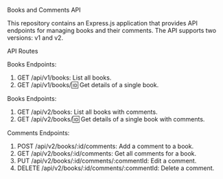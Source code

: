 Books and Comments API

This repository contains an Express.js application that provides API endpoints for managing books and their comments. The API supports two versions: v1 and v2.

API Routes

<!-- Version 1 (v1) -->

Books Endpoints:

1. GET /api/v1/books: List all books.
2. GET /api/v1/books/:id: Get details of a single book.

<!-- Version 2 (v2) -->

Books Endpoints:

1. GET /api/v2/books: List all books with comments.
2. GET /api/v2/books/:id: Get details of a single book with comments.

Comments Endpoints:

1. POST /api/v2/books/:id/comments: Add a comment to a book.
2. GET /api/v2/books/:id/comments: Get all comments for a book.
3. PUT /api/v2/books/:id/comments/:commentId: Edit a comment.
4. DELETE /api/v2/books/:id/comments/:commentId: Delete a comment.

